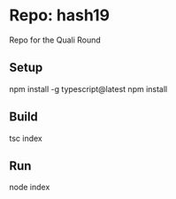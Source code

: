 # Repo: hash19

Repo for the Quali Round

## Setup

npm install -g typescript@latest
npm install

## Build

tsc index

## Run

node index
